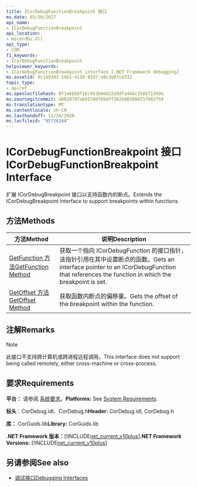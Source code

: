 ```yaml
---
title: ICorDebugFunctionBreakpoint 接口
ms.date: 03/30/2017
api_name:
- ICorDebugFunctionBreakpoint
api_location:
- mscordbi.dll
api_type:
- COM
f1_keywords:
- ICorDebugFunctionBreakpoint
helpviewer_keywords:
- ICorDebugFunctionBreakpoint interface [.NET Framework debugging]
ms.assetid: 9c149303-14b1-4138-83d7-e8c3e0fcd332
topic_type:
- apiref
ms.openlocfilehash: 0f1e6bbdf16c953b0dd22d9dfa44bc3585f1269e
ms.sourcegitcommit: d8020797a6657d0fbbdff362b80300815f682f94
ms.translationtype: MT
ms.contentlocale: zh-CN
ms.lasthandoff: 11/24/2020
ms.locfileid: "95726244"
---
```

# <a name="icordebugfunctionbreakpoint-interface"></a><span data-ttu-id="69fa9-102">ICorDebugFunctionBreakpoint 接口</span><span class="sxs-lookup"><span data-stu-id="69fa9-102">ICorDebugFunctionBreakpoint Interface</span></span>

<span data-ttu-id="69fa9-103">扩展 ICorDebugBreakpoint 接口以支持函数内的断点。</span><span class="sxs-lookup"><span data-stu-id="69fa9-103">Extends the ICorDebugBreakpoint interface to support breakpoints within functions.</span></span>  
  
## <a name="methods"></a><span data-ttu-id="69fa9-104">方法</span><span class="sxs-lookup"><span data-stu-id="69fa9-104">Methods</span></span>  
  
|<span data-ttu-id="69fa9-105">方法</span><span class="sxs-lookup"><span data-stu-id="69fa9-105">Method</span></span>|<span data-ttu-id="69fa9-106">说明</span><span class="sxs-lookup"><span data-stu-id="69fa9-106">Description</span></span>|  
|------------|-----------------|  
|[<span data-ttu-id="69fa9-107">GetFunction 方法</span><span class="sxs-lookup"><span data-stu-id="69fa9-107">GetFunction Method</span></span>](icordebugfunctionbreakpoint-getfunction-method.md)|<span data-ttu-id="69fa9-108">获取一个指向 ICorDebugFunction 的接口指针，该指针引用在其中设置断点的函数。</span><span class="sxs-lookup"><span data-stu-id="69fa9-108">Gets an interface pointer to an ICorDebugFunction that references the function in which the breakpoint is set.</span></span>|  
|[<span data-ttu-id="69fa9-109">GetOffset 方法</span><span class="sxs-lookup"><span data-stu-id="69fa9-109">GetOffset Method</span></span>](icordebugfunctionbreakpoint-getoffset-method.md)|<span data-ttu-id="69fa9-110">获取函数内断点的偏移量。</span><span class="sxs-lookup"><span data-stu-id="69fa9-110">Gets the offset of the breakpoint within the function.</span></span>|  
  
## <a name="remarks"></a><span data-ttu-id="69fa9-111">注解</span><span class="sxs-lookup"><span data-stu-id="69fa9-111">Remarks</span></span>  
  
> [!NOTE]
> <span data-ttu-id="69fa9-112">此接口不支持跨计算机或跨进程远程调用。</span><span class="sxs-lookup"><span data-stu-id="69fa9-112">This interface does not support being called remotely, either cross-machine or cross-process.</span></span>  
  
## <a name="requirements"></a><span data-ttu-id="69fa9-113">要求</span><span class="sxs-lookup"><span data-stu-id="69fa9-113">Requirements</span></span>  

 <span data-ttu-id="69fa9-114">**平台：** 请参阅 [系统要求](../../get-started/system-requirements.md)。</span><span class="sxs-lookup"><span data-stu-id="69fa9-114">**Platforms:** See [System Requirements](../../get-started/system-requirements.md).</span></span>  
  
 <span data-ttu-id="69fa9-115">**标头**：CorDebug.idl、CorDebug.h</span><span class="sxs-lookup"><span data-stu-id="69fa9-115">**Header:** CorDebug.idl, CorDebug.h</span></span>  
  
 <span data-ttu-id="69fa9-116">**库：** CorGuids.lib</span><span class="sxs-lookup"><span data-stu-id="69fa9-116">**Library:** CorGuids.lib</span></span>  
  
 <span data-ttu-id="69fa9-117">**.NET Framework 版本：**[!INCLUDE[net_current_v10plus](../../../../includes/net-current-v10plus-md.md)]</span><span class="sxs-lookup"><span data-stu-id="69fa9-117">**.NET Framework Versions:** [!INCLUDE[net_current_v10plus](../../../../includes/net-current-v10plus-md.md)]</span></span>  
  
## <a name="see-also"></a><span data-ttu-id="69fa9-118">另请参阅</span><span class="sxs-lookup"><span data-stu-id="69fa9-118">See also</span></span>

- [<span data-ttu-id="69fa9-119">调试接口</span><span class="sxs-lookup"><span data-stu-id="69fa9-119">Debugging Interfaces</span></span>](debugging-interfaces.md)
